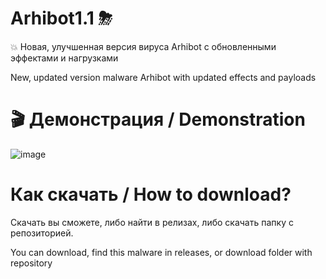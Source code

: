 # Arhibot1.1 ⛈
💥 Новая, улучшенная версия вируса Arhibot с обновленными эффектами и нагрузками

New, updated version malware Arhibot with updated effects and payloads
# 🎬 Демонстрация / Demonstration
![image](https://user-images.githubusercontent.com/99078375/209772036-cb23cca8-f0bd-4ff3-9c03-66a04e947f2a.png)
# Как скачать / How to download?
Скачать вы сможете, либо найти в релизах, либо скачать папку с репозиторией.

You can download, find this malware in releases, or download folder with repository 
